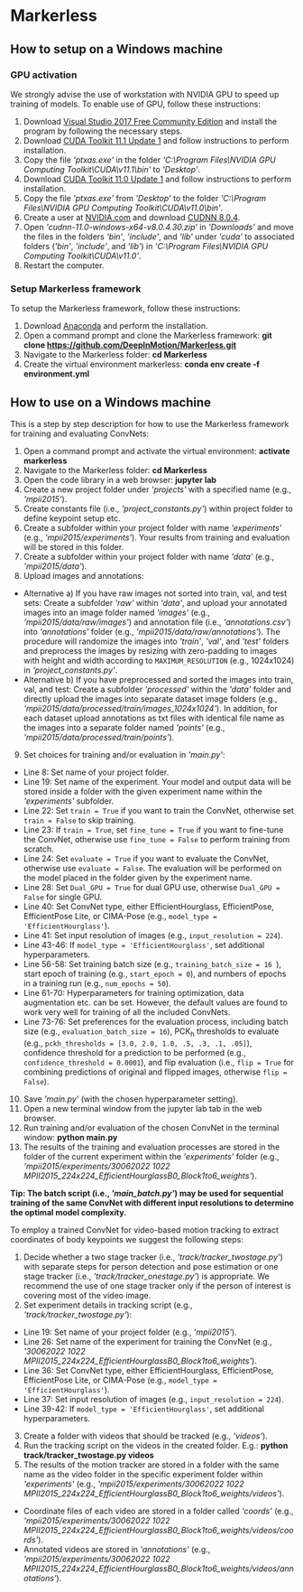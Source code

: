 # Markerless

## How to setup on a Windows machine

### GPU activation

We strongly advise the use of workstation with NVIDIA GPU to speed up training of models. To enable use of GPU, follow these instructions:
1. Download [Visual Studio 2017 Free Community Edition](https://www.techspot.com/downloads/downloadnow/6278/?evp=ec1cdb914a1b435daaf013a4a084b093&file=7630) and install the program by following the necessary steps.
2. Download [CUDA Toolkit 11.1 Update 1](https://developer.nvidia.com/cuda-11.1.1-download-archive?target_os=Windows&target_arch=x86_64&target_version=10&target_type=exelocal) and follow instructions to perform installation.
3. Copy the file *'ptxas.exe'* in the folder *'C:\Program Files\NVIDIA GPU Computing Toolkit\CUDA\v11.1\bin\'* to *'Desktop'*.
4. Download [CUDA Toolkit 11.0 Update 1](https://developer.nvidia.com/cuda-11.0-update1-download-archive?target_os=Windows&target_arch=x86_64&target_version=10&target_type=exelocal) and follow instructions to perform installation.
5. Copy the file *'ptxas.exe'* from *'Desktop'* to the folder *'C:\Program Files\NVIDIA GPU Computing Toolkit\CUDA\v11.0\bin\'*.
6. Create a user at [NVIDIA.com](https://developer.nvidia.com/login) and download [CUDNN 8.0.4](https://developer.nvidia.com/compute/machine-learning/cudnn/secure/8.0.4/11.0_20200923/cudnn-11.0-windows-x64-v8.0.4.30.zip).
7. Open *'cudnn-11.0-windows-x64-v8.0.4.30.zip'* in *'Downloads'* and move the files in the folders *'bin'*, *'include'*, and *'lib'* under *'cuda'* to associated folders (*'bin'*, *'include'*, and *'lib'*) in *'C:\Program Files\NVIDIA GPU Computing Toolkit\CUDA\v11.0\'*.
8. Restart the computer.

### Setup Markerless framework

To setup the Markerless framework, follow these instructions:
1. Download [Anaconda](https://docs.anaconda.com/anaconda/install/windows/) and perform the installation.
2. Open a command prompt and clone the Markerless framework: **git clone https://github.com/DeepInMotion/Markerless.git**
3. Navigate to the Markerless folder: **cd Markerless**
4. Create the virtual environment markerless: **conda env create -f environment.yml**

## How to use on a Windows machine

This is a step by step description for how to use the Markerless framework for training and evaluating ConvNets:
1. Open a command prompt and activate the virtual environment: **activate markerless**
2. Navigate to the Markerless folder: **cd Markerless**
3. Open the code library in a web browser: **jupyter lab**
4. Create a new project folder under *'projects'* with a specified name (e.g., *'mpii2015'*).
5. Create constants file (i.e., *'project_constants.py'*) within project folder to define keypoint setup etc.
6. Create a subfolder within your project folder with name *'experiments'* (e.g., *'mpii2015/experiments'*). Your results from training and evaluation will be stored in this folder.
7. Create a subfolder within your project folder with name *'data'* (e.g., *'mpii2015/data'*).
8. Upload images and annotations:
- Alternative a) If you have raw images not sorted into train, val, and test sets: Create a subfolder *'raw'* within *'data'*, and upload your annotated images into an image folder named *'images'* (e.g., *'mpii2015/data/raw/images'*) and annotation file (i.e., *'annotations.csv'*) into *'annotations'* folder (e.g., *'mpii2015/data/raw/annotations'*). The procedure will randomize the images into *'train'*, *'val'*, and *'test'* folders and preprocess the images by resizing with zero-padding to images with height and width according to `MAXIMUM_RESOLUTION` (e.g., 1024x1024) in *'project_constants.py'*. 
- Alternative b) If you have preprocessed and sorted the images into train, val, and test: Create a subfolder *'processed'* within the *'data'* folder and directly upload the images into separate dataset image folders (e.g., *'mpii2015/data/processed/train/images_1024x1024'*). In addition, for each dataset upload annotations as txt files with identical file name as the images into a separate folder named *'points'* (e.g., *'mpii2015/data/processed/train/points'*).      
9. Set choices for training and/or evaluation in *'main.py'*:
- Line 8: Set name of your project folder.
- Line 19: Set name of the experiment. Your model and output data will be stored inside a folder with the given experiment name within the *'experiments'* subfolder.
- Line 22: Set `train = True` if you want to train the ConvNet, otherwise set `train = False` to skip training. 
- Line 23: If `train = True`, set `fine_tune = True` if you want to fine-tune the ConvNet, otherwise use `fine_tune = False` to perform training from scratch. 
- Line 24: Set `evaluate = True` if you want to evaluate the ConvNet, otherwise use `evaluate = False`. The evaluation will be performed on the model placed in the folder given by the experiment name. 
- Line 28: Set `Dual_GPU = True` for dual GPU use, otherwise `Dual_GPU = False` for single GPU.
- Line 40: Set ConvNet type, either EfficientHourglass, EfficientPose, EfficientPose Lite, or CIMA-Pose (e.g., `model_type = 'EfficientHourglass'`).
- Line 41: Set input resolution of images (e.g., `input_resolution = 224`).
- Line 43-46: If `model_type = 'EfficientHourglass'`, set additional hyperparameters.
- Line 56-58: Set training batch size (e.g., `training_batch_size = 16 `), start epoch of training (e.g., `start_epoch = 0`), and numbers of epochs in a training run (e.g., `num_epochs = 50`).
- Line 61-70: Hyperparameters for training optimization, data augmentation etc. can be set. However, the default values are found to work very well for training of all the included ConvNets.
- Line 73-76: Set preferences for the evaluation process, including batch size (e.g., `evaluation_batch_size = 16`), PCK<sub>h</sub> thresholds to evaluate (e.g., `pckh_thresholds = [3.0, 2.0, 1.0, .5, .3, .1, .05]`), confidence threshold for a prediction to be performed (e.g., `confidence_threshold = 0.0001`), and flip evaluation (i.e., `flip = True` for combining predictions of original and flipped images, otherwise `flip = False`).
10. Save *'main.py'* (with the chosen hyperparameter setting).
11. Open a new terminal window from the jupyter lab tab in the web browser.
12. Run training and/or evaluation of the chosen ConvNet in the terminal window: **python main.py**
13. The results of the training and evaluation processes are stored in the folder of the current experiment within the *'experiments'* folder (e.g., *'mpii2015/experiments/30062022 1022 MPII2015_224x224_EfficientHourglassB0_Block1to6_weights'*).

**Tip: The batch script (i.e., *'main_batch.py'*) may be used for sequential training of the same ConvNet with different input resolutions to determine the optimal model complexity.**

To employ a trained ConvNet for video-based motion tracking to extract coordinates of body keypoints we suggest the following steps:
1. Decide whether a two stage tracker (i.e., *'track/tracker_twostage.py'*) with separate steps for person detection and pose estimation or one stage tracker (i.e., *'track/tracker_onestage.py'*) is appropriate. We recommend the use of one stage tracker only if the person of interest is covering most of the video image.
2. Set experiment details in tracking script (e.g., *'track/tracker_twostage.py'*):
- Line 19: Set name of your project folder (e.g., *'mpii2015'*).
- Line 26: Set name of the experiment for training the ConvNet (e.g., *'30062022 1022 MPII2015_224x224_EfficientHourglassB0_Block1to6_weights'*).
- Line 36: Set ConvNet type, either EfficientHourglass, EfficientPose, EfficientPose Lite, or CIMA-Pose (e.g., `model_type = 'EfficientHourglass'`).
- Line 37: Set input resolution of images (e.g., `input_resolution = 224`).
- Line 39-42: If `model_type = 'EfficientHourglass'`, set additional hyperparameters.
3. Create a folder with videos that should be tracked (e.g., *'videos'*).
4. Run the tracking script on the videos in the created folder. E.g.: **python track/tracker_twostage.py videos**
5. The results of the motion tracker are stored in a folder with the same name as the video folder in the specific experiment folder within *'experiments'* (e.g., *'mpii2015/experiments/30062022 1022 MPII2015_224x224_EfficientHourglassB0_Block1to6_weights/videos'*).
- Coordinate files of each video are stored in a folder called *'coords'* (e.g., *'mpii2015/experiments/30062022 1022 MPII2015_224x224_EfficientHourglassB0_Block1to6_weights/videos/coords'*).
- Annotated videos are stored in *'annotations'* (e.g., *'mpii2015/experiments/30062022 1022 MPII2015_224x224_EfficientHourglassB0_Block1to6_weights/videos/annotations'*).